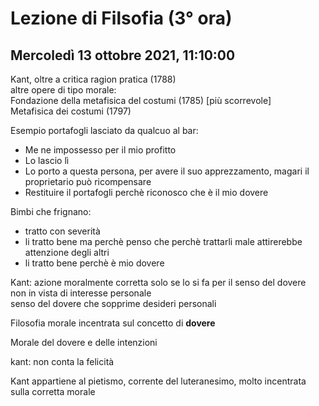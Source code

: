 # Lezione di Filsofia (3° ora) 
## Mercoledì 13 ottobre 2021, 11:10:00

Kant, oltre a critica ragion pratica (1788)  
altre opere di tipo morale:  
Fondazione della metafisica del costumi (1785) [più scorrevole]  
Metafisica dei costumi (1797)  
  

Esempio portafogli lasciato da qualcuo al bar:  

* Me ne impossesso per il mio profitto  
* Lo lascio lì  
* Lo porto a questa persona, per avere il suo apprezzamento, magari il proprietario può ricompensare  
* Restituire il portafogli perchè riconosco che è il mio dovere  
  

Bimbi che frignano:  

* tratto con severità  
* li tratto bene ma perchè penso che perchè trattarli male attirerebbe attenzione degli altri  
* li tratto bene perchè è mio dovere  
  

Kant: azione moralmente corretta solo se lo si fa per il senso del dovere  
non in vista di interesse personale  
senso del dovere che sopprime desideri personali  
  

Filosofia morale incentrata sul concetto di **dovere**  
  

Morale del dovere e delle intenzioni

kant: non conta la felicità

Kant appartiene al pietismo, corrente del luteranesimo, molto incentrata sulla corretta morale
<!--stackedit_data:
eyJoaXN0b3J5IjpbLTEwMzEzNDI2NjhdfQ==
-->